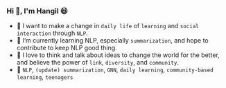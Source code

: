 ### Hi 👋, I'm Hangil :laughing:
- :checkered_flag: I want to make a change in `daily life` of `learning` and `social interaction` through `NLP`.
- :runner: I’m currently learning NLP, especially `summarization`, and hope to contribute to keep NLP good thing.
- :couple: I love to think and talk about ideas to change the world for the better, and believe the power of `link`, `diversity`, and `community`.
- :pushpin: `NLP`, `(update) summarization`, `GNN`, `daily learning`, `community-based learning`, `teenagers`

<!--
![Uoneway's github stats](https://github-readme-stats.vercel.app/api?username=uoneway&hide_title=True&count_private=True&line_height=20&show_icons=true)
-->
